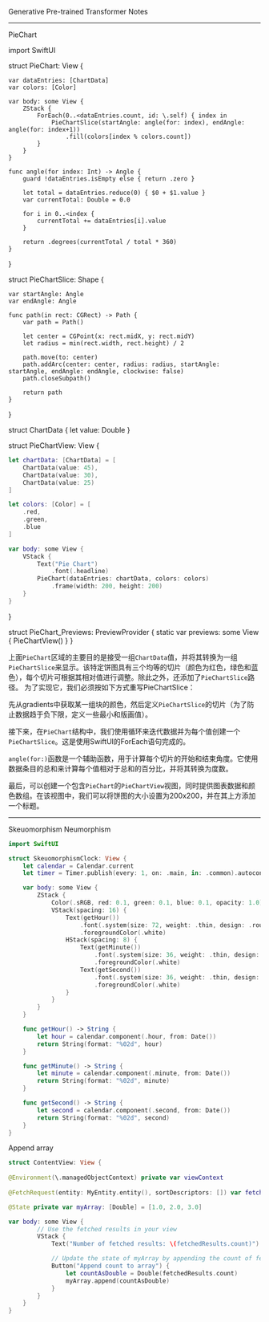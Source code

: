 Generative Pre-trained Transformer Notes



------

PieChart



import SwiftUI

struct PieChart: View {
    
    var dataEntries: [ChartData]
    var colors: [Color]
    
    var body: some View {
        ZStack {
            ForEach(0..<dataEntries.count, id: \.self) { index in
                PieChartSlice(startAngle: angle(for: index), endAngle: angle(for: index+1))
                    .fill(colors[index % colors.count])
            }
        }
    }
    
    func angle(for index: Int) -> Angle {
        guard !dataEntries.isEmpty else { return .zero }
        
        let total = dataEntries.reduce(0) { $0 + $1.value }
        var currentTotal: Double = 0.0
        
        for i in 0..<index {
            currentTotal += dataEntries[i].value
        }
        
        return .degrees(currentTotal / total * 360)
    }
}

struct PieChartSlice: Shape {
    
    var startAngle: Angle
    var endAngle: Angle
    
    func path(in rect: CGRect) -> Path {
        var path = Path()
        
        let center = CGPoint(x: rect.midX, y: rect.midY)
        let radius = min(rect.width, rect.height) / 2
        
        path.move(to: center)
        path.addArc(center: center, radius: radius, startAngle: startAngle, endAngle: endAngle, clockwise: false)
        path.closeSubpath()
        
        return path
    }
}

struct ChartData {
    let value: Double
}

struct PieChartView: View {
    
```swift
let chartData: [ChartData] = [
    ChartData(value: 45),
    ChartData(value: 30),
    ChartData(value: 25)
]

let colors: [Color] = [
    .red,
    .green,
    .blue
]

var body: some View {
    VStack {
        Text("Pie Chart")
            .font(.headline)
        PieChart(dataEntries: chartData, colors: colors)
            .frame(width: 200, height: 200)
    }
}
```
}

struct PieChart_Previews: PreviewProvider {
    static var previews: some View {
        PieChartView()
    }
}

上面`PieChart`区域的主要目的是接受一组`ChartData`值，并将其转换为一组`PieChartSlice`来显示。该特定饼图具有三个均等的切片（颜色为红色，绿色和蓝色），每个切片可根据其相对值进行调整。除此之外，还添加了`PieChartSlice`路径。 为了实现它，我们必须按如下方式重写PieChartSlice：

先从gradients中获取某一组块的颜色，然后定义`PieChartSlice`的切片（为了防止数据趋于负下限，定义一些最小和版画值）。



接下来，在`PieChart`结构中，我们使用循环来迭代数据并为每个值创建一个`PieChartSlice`。这是使用SwiftUI的ForEach语句完成的。

`angle(for:)`函数是一个辅助函数，用于计算每个切片的开始和结束角度。它使用数据条目的总和来计算每个值相对于总和的百分比，并将其转换为度数。

最后，可以创建一个包含`PieChart`的`PieChartView`视图，同时提供图表数据和颜色数组。在该视图中，我们可以将饼图的大小设置为200x200，并在其上方添加一个标题。





------


Skeuomorphism Neumorphism

```Swift
import SwiftUI

struct SkeuomorphismClock: View {
    let calendar = Calendar.current
    let timer = Timer.publish(every: 1, on: .main, in: .common).autoconnect()

    var body: some View {
        ZStack {
            Color(.sRGB, red: 0.1, green: 0.1, blue: 0.1, opacity: 1.0).edgesIgnoringSafeArea(.all)
            VStack(spacing: 16) {
                Text(getHour())
                    .font(.system(size: 72, weight: .thin, design: .rounded))
                    .foregroundColor(.white)
                HStack(spacing: 8) {
                    Text(getMinute())
                        .font(.system(size: 36, weight: .thin, design: .rounded))
                        .foregroundColor(.white)
                    Text(getSecond())
                        .font(.system(size: 36, weight: .thin, design: .rounded))
                        .foregroundColor(.white)
                }
            }
        }
    }

    func getHour() -> String {
        let hour = calendar.component(.hour, from: Date())
        return String(format: "%02d", hour)
    }

    func getMinute() -> String {
        let minute = calendar.component(.minute, from: Date())
        return String(format: "%02d", minute)
    }

    func getSecond() -> String {
        let second = calendar.component(.second, from: Date())
        return String(format: "%02d", second)
    }
}

```

Append array

```swift
struct ContentView: View {
  
@Environment(\.managedObjectContext) private var viewContext
  
@FetchRequest(entity: MyEntity.entity(), sortDescriptors: []) var fetchedResults: FetchedResults<MyEntity>

@State private var myArray: [Double] = [1.0, 2.0, 3.0]

var body: some View {
        // Use the fetched results in your view
        VStack {
            Text("Number of fetched results: \(fetchedResults.count)")

            // Update the state of myArray by appending the count of fetched results
            Button("Append count to array") {
                let countAsDouble = Double(fetchedResults.count)
                myArray.append(countAsDouble)
            }
        }
    }
}
```
